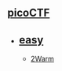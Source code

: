 ## [picoCTF](./picoCTF/)
- ## [easy](./picoCTF/easy/)
    - [2Warm](./picoCTF/easy/2warm/solution.md)
    

